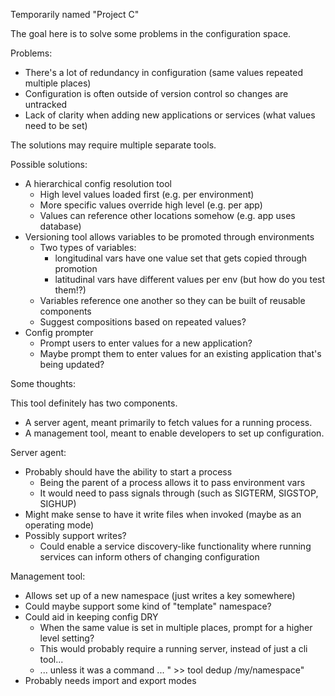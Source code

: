 Temporarily named "Project C"

The goal here is to solve some problems in the configuration space.

Problems:

- There's a lot of redundancy in configuration (same values repeated multiple places)
- Configuration is often outside of version control so changes are untracked
- Lack of clarity when adding new applications or services (what values need to be set)

The solutions may require multiple separate tools.

Possible solutions:

- A hierarchical config resolution tool
  - High level values loaded first (e.g. per environment)
  - More specific values override high level (e.g. per app)
  - Values can reference other locations somehow (e.g. app uses database)
- Versioning tool allows variables to be promoted through environments
  - Two types of variables:
    - longitudinal vars have one value set that gets copied through promotion
    - latitudinal vars have different values per env (but how do you test them!?)
  - Variables reference one another so they can be built of reusable components
  - Suggest compositions based on repeated values?
- Config prompter
  - Prompt users to enter values for a new application?
  - Maybe prompt them to enter values for an existing application that's being updated?

Some thoughts:

This tool definitely has two components.

- A server agent, meant primarily to fetch values for a running process. 
- A management tool, meant to enable developers to set up configuration.

Server agent:

- Probably should have the ability to start a process
  - Being the parent of a process allows it to pass environment vars
  - It would need to pass signals through (such as SIGTERM, SIGSTOP, SIGHUP)
- Might make sense to have it write files when invoked (maybe as an operating mode)
- Possibly support writes?
  - Could enable a service discovery-like functionality where running services can inform others of changing configuration

Management tool:

- Allows set up of a new namespace (just writes a key somewhere)
- Could maybe support some kind of "template" namespace?
- Could aid in keeping config DRY
  - When the same value is set in multiple places, prompt for a higher level setting?
  - This would probably require a running server, instead of just a cli tool...
  - ... unless it was a command ... " >> tool dedup /my/namespace"
- Probably needs import and export modes